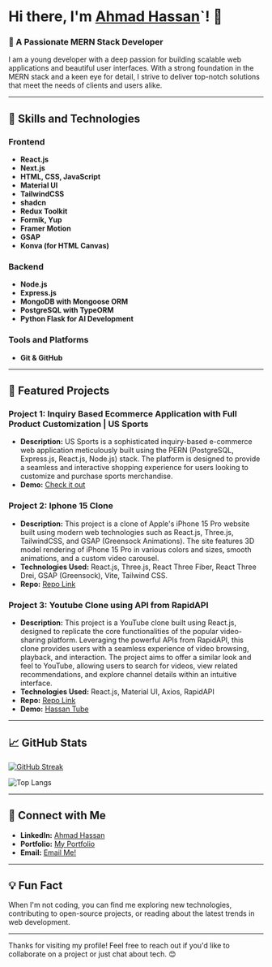 # Hi there, I'm [Ahmad Hassan](https://ahmadhassandev.online)`! 👋

### 🌟 A Passionate MERN Stack Developer

I am a young developer with a deep passion for building scalable web applications and beautiful user interfaces. With a strong foundation in the MERN stack and a keen eye for detail, I strive to deliver top-notch solutions that meet the needs of clients and users alike.

---

## 🚀 Skills and Technologies

### Frontend
- **React.js**
- **Next.js**
- **HTML, CSS, JavaScript**
- **Material UI**
- **TailwindCSS**
- **shadcn**
- **Redux Toolkit**
- **Formik, Yup**
- **Framer Motion**
- **GSAP**
- **Konva (for HTML Canvas)**

### Backend
- **Node.js**
- **Express.js**
- **MongoDB with Mongoose ORM**
- **PostgreSQL with TypeORM**
- **Python Flask for AI Development**

### Tools and Platforms
- **Git & GitHub**

---

## 📌 Featured Projects

### Project 1: Inquiry Based Ecommerce Application with Full Product Customization | US Sports
- **Description:** US Sports is a sophisticated inquiry-based e-commerce web application meticulously built using the PERN (PostgreSQL, Express.js, React.js, Node.js) stack. The platform is designed to provide a seamless and interactive shopping experience for users looking to customize and purchase sports merchandise.
- **Demo:** [Check it out](https://umarsaith.com/)

### Project 2: Iphone 15 Clone
- **Description:** This project is a clone of Apple's iPhone 15 Pro website built using modern web technologies such as React.js, Three.js, TailwindCSS, and GSAP (Greensock Animations). The site features 3D model rendering of iPhone 15 Pro in various colors and sizes, smooth animations, and a custom video carousel.
- **Technologies Used:** React.js, Three.js, React Three Fiber, React Three Drei, GSAP (Greensock), Vite, Tailwind CSS.
- **Repo:** [Repo Link](https://github.com/AhmadCoderX/iphone-animated-website)

### Project 3: Youtube Clone using API from RapidAPI
- **Description:** This project is a YouTube clone built using React.js, designed to replicate the core functionalities of the popular video-sharing platform. Leveraging the powerful APIs from RapidAPI, this clone provides users with a seamless experience of video browsing, playback, and interaction. The project aims to offer a similar look and feel to YouTube, allowing users to search for videos, view related recommendations, and explore channel details within an intuitive interface.
- **Technologies Used:** React.js, Material UI, Axios, RapidAPI
- **Repo:** [Repo Link](https://github.com/AhmadCoderX/Hassan-Tube)
- **Demo:** [Hassan Tube](https://bright-muffin-b10fbc.netlify.app/)

---

## 📈 GitHub Stats

[![GitHub Streak](https://streak-stats.demolab.com/?user=AhmadCoderX)](https://git.io/streak-stats)

![Top Langs](https://github-readme-stats.vercel.app/api/top-langs/?username=ahmadcoderx&layout=compact&theme=radical)

---

## 🔗 Connect with Me

- **LinkedIn:** [Ahmad Hassan](https://www.linkedin.com/in/ahmad-hassan-x/)
- **Portfolio:** [My Portfolio](https://ahmadhassandev.online)
- **Email:** [Email Me!](mailto:heyahmadhassan@gmail.com)

---


## 💡 Fun Fact

When I'm not coding, you can find me exploring new technologies, contributing to open-source projects, or reading about the latest trends in web development.

---

Thanks for visiting my profile! Feel free to reach out if you'd like to collaborate on a project or just chat about tech. 😊

